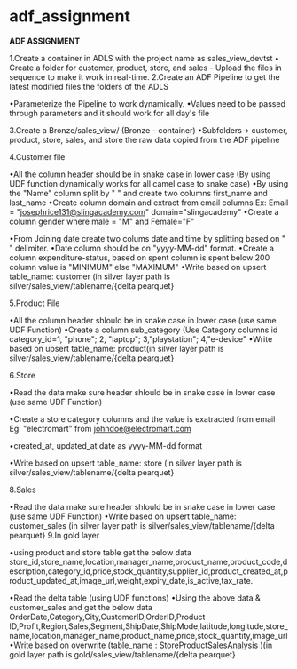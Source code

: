 # adf_assignment
**ADF ASSIGNMENT**
 
1.Create a container in ADLS with the project name as sales_view_devtst
   • Create a folder for customer, product, store, and sales - Upload the files in sequence to make it work in real-time.
2.Create an ADF Pipeline to get the latest modified files the folders of the ADLS
 
  •Parameterize the Pipeline to work dynamically.
•Values need to be passed through parameters and it should work for all day's file
 
 
3.Create a Bronze/sales_view/ (Bronze – container)
   •Subfolders->  customer, product, store, sales, and store the raw data copied from the ADF pipeline	
 
 
4.Customer file
 
  •All the column header should be in snake case in lower case (By using UDF function dynamically works for all camel case to snake case)
  •By using the "Name" column split by " " and create two columns first_name and last_name
  •Create column domain and extract from email columns Ex: Email = "josephrice131@slingacademy.com" domain="slingacademy"
  •Create a column gender where male = "M" and Female="F"
 
  •From Joining date create two colums date and time by splitting based on " " delimiter.
   •Date column should be on "yyyy-MM-dd" format.
  •Create a column expenditure-status, based on spent column is spent below 200 column value is "MINIMUM" else "MAXIMUM"
  •Write based on upsert table_name: customer (in silver layer path is silver/sales_view/tablename/{delta pearquet}

 
5.Product File
 
   •All the column header shlould be in snake case in lower case (use same UDF Function)
   •Create a column sub_category (Use Category columns id category_id=1, "phone"; 2, "laptop"; 3,"playstation"; 4,"e-device"
   •Write based on upsert table_name: product(in silver layer path is silver/sales_view/tablename/{delta pearquet}

 
6.Store
 
   •Read the data make sure header shlould be in snake case in lower case (use same UDF Function)
 
   •Create a store category columns and the value is exatracted from email Eg: "electromart" from johndoe@electromart.com
 
   •created_at, updated_at date as yyyy-MM-dd format
 
•Write based on upsert table_name: store (in silver layer path is silver/sales_view/tablename/{delta pearquet}
 
 
8.Sales
 
   •Read the data make sure header shlould be in snake case in lower case (use same UDF Function)
   •Write based on upsert table_name: customer_sales (in silver layer path is silver/sales_view/tablename/{delta pearquet}
9.In gold layer
 
   •using product and store table get the below data
store_id,store_name,location,manager_name,product_name,product_code,description,category_id,price,stock_quantity,supplier_id,product_created_at,product_updated_at,image_url,weight,expiry_date,is_active,tax_rate.
 
  •Read the delta table (using UDF functions)
  •Using the above data & customer_sales and get the below data
OrderDate,Category,City,CustomerID,OrderID,Product ID,Profit,Region,Sales,Segment,ShipDate,ShipMode,latitude,longitude,store_name,location,manager_name,product_name,price,stock_quantity,image_url 
  •Write based on overwrite (table_name : StoreProductSalesAnalysis )(in gold layer path is gold/sales_view/tablename/{delta pearquet}
